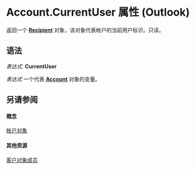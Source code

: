 
# Account.CurrentUser 属性 (Outlook)

返回一个  **[Recipient](8cee4d79-ec55-52a4-710b-6456944ca86d.md)** 对象，该对象代表帐户的当前用户标识。只读。


## 语法

 _表达式_. **CurrentUser**

 _表达式_ 一个代表 **[Account](f624438c-4e45-2822-18b6-bfe8074a33c0.md)** 对象的变量。


## 另请参阅


#### 概念


[帐户对象](f624438c-4e45-2822-18b6-bfe8074a33c0.md)
#### 其他资源


[客户对象成员](37759c57-d1ec-775c-cbe6-75c8f314d196.md)